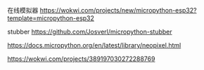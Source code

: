 在线模拟器
https://wokwi.com/projects/new/micropython-esp32?template=micropython-esp32

stubber https://github.com/Josverl/micropython-stubber

https://docs.micropython.org/en/latest/library/neopixel.html

https://wokwi.com/projects/389197030272288769